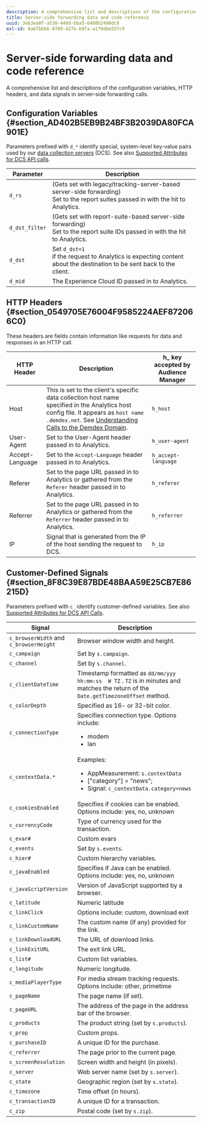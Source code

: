 ```yaml
---
description: A comprehensive list and descriptions of the configuration variables, HTTP headers, and data signals in server-side forwarding calls.
title: Server-side forwarding data and code reference
uuid: 3eb3ea0f-a530-448d-bba5-6408b2490dc8
exl-id: 6ab7bbb6-0709-427b-b9fa-a179dbe55fc9
---
```

# Server-side forwarding data and code reference

A comprehensive list and descriptions of the configuration variables, HTTP headers, and data signals in server-side forwarding calls.

## Configuration Variables {#section_AD402B5EB9B24BF3B2039DA80FCA901E}

Parameters prefixed with `d_*` identify special, system-level key-value pairs used by our [data collection servers](https://experienceleague.adobe.com/docs/audience-manager/user-guide/reference/system-components/components-data-collection.html) (DCS). See also [Supported Attributes for DCS API calls](https://experienceleague.adobe.com/docs/audience-manager/user-guide/api-and-sdk-code/dcs/dcs-api-reference/dcs-keys.html).

|Parameter|Description|
|--- |--- |
| `d_rs` | (Gets set with legacy/tracking-server-based server-side forwarding) <br>Set to the report suites passed in with the hit to Analytics. |
| `d_dst_filter` | (Gets set with report-suite-based server-side forwarding)  <br>Set to the report suite IDs passed in with the hit to Analytics. |
| `d_dst` | Set `d_dst=1`  <br>if the request to Analytics is expecting content about the destination to be sent back to the client. |
| `d_mid` | The Experience Cloud ID passed in to Analytics. |

## HTTP Headers {#section_0549705E76004F9585224AEF872066C0}

These headers are fields contain information like requests for data and responses in an HTTP call.

| HTTP Header | Description | h_ key accepted by Audience Manager |
| --- | --- | --- |
| Host | This is set to the client's specific data collection host name specified in the Analytics host config file. It appears as `host name .demdex.net`. See [Understanding Calls to the Demdex Domain](https://experienceleague.adobe.com/docs/audience-manager/user-guide/reference/demdex-calls.html?lang=en). | `h_host` |
| User-Agent | Set to the User-Agent header passed in to Analytics. | `h_user-agent` |
| Accept-Language | Set to the  `Accept-Language`  header passed in to Analytics. | `h_accept-language` |
| Referer | Set to the page URL passed in to Analytics or gathered from the `Referer` header passed in to Analytics. | `h_referer` |
| Referrer | Set to the page URL passed in to Analytics or gathered from the `Referrer` header passed in to Analytics. | `h_referrer` |
| IP | Signal that is generated from the IP of the host sending the request to DCS. | `h_ip` |

## Customer-Defined Signals {#section_8F8C39E87BDE48BAA59E25CB7E86215D}

Parameters prefixed with `c_` identify customer-defined variables. See also [Supported Attributes for DCS API Calls](https://experienceleague.adobe.com/docs/audience-manager/user-guide/api-and-sdk-code/dcs/dcs-api-reference/dcs-keys.html).

| Signal | Description |
| --- |--- |
| `c_browserWidth`  and `c_browserHeight` | Browser window width and height. |
| `c_campaign` | Set by `s.campaign`.|
| `c_channel` | Set by `s.channel`.|
| `c_clientDateTime` | Timestamp formatted as `dd/mm/yyy hh:mm:ss  W TZ` . `TZ` is in minutes and matches the return of the `Date.getTimezoneOffset` method.|
| `c_colorDepth` | Specified as 16- or 32-bit color.|
| `c_connectionType` | Specifies connection type. Options include:<ul><li>modem</li><li>lan</li></ul>|
| `c_contextData.*` | Examples:<ul><li>AppMeasurement: `s.contextData`</li><li>["category"] = "news";</li><li>Signal: `c_contextData.category=news`</li></ul>|
| `c_cookiesEnabled` | Specifies if cookies can be enabled. Options include: yes, no, unknown|
| `c_currencyCode` | Type of currency used for the transaction.|
| `c_evar#` | Custom evars|
| `c_events` | Set by `s.events`.|
| `c_hier#` | Custom hierarchy variables.|
| `c_javaEnabled` | Specifies if Java can be enabled. Options include: yes, no, unknown|
| `c_javaScriptVersion` | Version of JavaScript supported by a browser.|
| `c_latitude` | Numeric latitude|
| `c_linkClick` | Options include: custom, download exit|
| `c_linkCustomName` | The custom name (if any) provided for the link.|
| `c_linkDownloadURL` | The URL of download links.|
| `c_linkExitURL` | The exit link URL.|
| `c_list#` | Custom list variables.|
| `c_longitude` | Numeric longitude.|
| `c_mediaPlayerType` | For media stream tracking requests. Options include:  other, primetime|
| `c_pageName` | The page name (if set).|
| `c_pageURL` | The address of the page in the address bar of the browser.|
| `c_products` | The product string (set by `s.products`).|
| `c_prop` | Custom props.|
| `c_purchaseID` | A unique ID for the purchase.|
| `c_referrer` | The page prior to the current page.|
| `c_screenResolution` | Screen width and height (in pixels).|
| `c_server` | Web server name (set by `s.server`).|
| `c_state` | Geographic region (set by `s.state`).|
| `c_timezone` | Time offset (in hours).|
| `c_transactionID` | A unique ID for a transaction.|
| `c_zip` | Postal code (set by `s.zip`).|
